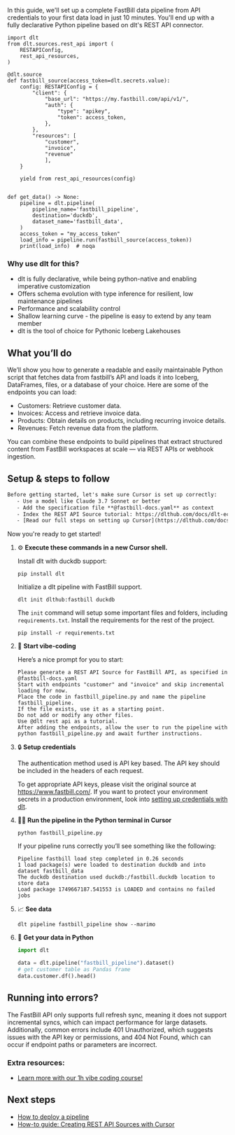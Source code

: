 In this guide, we'll set up a complete FastBill data pipeline from API credentials to your first data load in just 10 minutes. You'll end up with a fully declarative Python pipeline based on dlt's REST API connector.

```python-outcome
import dlt
from dlt.sources.rest_api import (
    RESTAPIConfig,
    rest_api_resources,
)

@dlt.source
def fastbill_source(access_token=dlt.secrets.value):
    config: RESTAPIConfig = {
        "client": {
            "base_url": "https://my.fastbill.com/api/v1/",
            "auth": {
                "type": "apikey",
                "token": access_token,
            },
        },
        "resources": [
            "customer",
            "invoice",
            "revenue"
            ],
    }

    yield from rest_api_resources(config)


def get_data() -> None:
    pipeline = dlt.pipeline(
        pipeline_name='fastbill_pipeline',
        destination='duckdb',
        dataset_name='fastbill_data', 
    )
    access_token = "my_access_token"
    load_info = pipeline.run(fastbill_source(access_token))
    print(load_info)  # noqa
```

### Why use dlt for this?

- dlt is fully declarative, while being python-native and enabling imperative customization
- Offers schema evolution with type inference for resilient, low maintenance pipelines
- Performance and scalability control
- Shallow learning curve - the pipeline is easy to extend by any team member
- dlt is the tool of choice for Pythonic Iceberg Lakehouses

## What you’ll do

We’ll show you how to generate a readable and easily maintainable Python script that fetches data from fastbill’s API and loads it into Iceberg, DataFrames, files, or a database of your choice. Here are some of the endpoints you can load:

- Customers: Retrieve customer data.
- Invoices: Access and retrieve invoice data.
- Products: Obtain details on products, including recurring invoice details.
- Revenues: Fetch revenue data from the platform.

You can combine these endpoints to build pipelines that extract structured content from FastBill workspaces at scale — via REST APIs or webhook ingestion.

## Setup & steps to follow

```default
Before getting started, let's make sure Cursor is set up correctly:
   - Use a model like Claude 3.7 Sonnet or better
   - Add the specification file **@fastbill-docs.yaml** as context
   - Index the REST API Source tutorial: https://dlthub.com/docs/dlt-ecosystem/verified-sources/rest_api/ and add it to context as **@dlt rest api**
   - [Read our full steps on setting up Cursor](https://dlthub.com/docs/dlt-ecosystem/llm-tooling/cursor-restapi#23-configuring-cursor-with-documentation)
```

Now you're ready to get started! 

1. ⚙️ **Execute these commands in a new Cursor shell.**
    
    Install dlt with duckdb support:
    ```shell
    pip install dlt
    ```

    Initialize a dlt pipeline with FastBill support.
    ```shell
    dlt init dlthub:fastbill duckdb
    ```

    The `init` command will setup some important files and folders, including `requirements.txt`. Install the requirements for the rest of the project.
    ```shell
    pip install -r requirements.txt
    ```
    
2. 🤠 **Start vibe-coding**
    
    Here’s a nice prompt for you to start: 
    
    ```prompt
    Please generate a REST API Source for FastBill API, as specified in @fastbill-docs.yaml 
    Start with endpoints "customer" and "invoice" and skip incremental loading for now. 
    Place the code in fastbill_pipeline.py and name the pipeline fastbill_pipeline. 
    If the file exists, use it as a starting point. 
    Do not add or modify any other files. 
    Use @dlt rest api as a tutorial. 
    After adding the endpoints, allow the user to run the pipeline with python fastbill_pipeline.py and await further instructions.
    ```

    
3. 🔒 **Setup credentials** 
    
    The authentication method used is API key based. The API key should be included in the headers of each request.
    
    To get appropriate API keys, please visit the original source at https://www.fastbill.com/.
    If you want to protect your environment secrets in a production environment, look into [setting up credentials with dlt](https://dlthub.com/docs/walkthroughs/add_credentials).
    
4. 🏃‍♀️ **Run the pipeline in the Python terminal in Cursor**
    
    ```shell
    python fastbill_pipeline.py
    ```
    
    If your pipeline runs correctly you’ll see something like the following:
    
    ```shell
    Pipeline fastbill load step completed in 0.26 seconds
    1 load package(s) were loaded to destination duckdb and into dataset fastbill_data
    The duckdb destination used duckdb:/fastbill.duckdb location to store data
    Load package 1749667187.541553 is LOADED and contains no failed jobs
    ```
    
5. 📈 **See data**
    
    ```shell
    dlt pipeline fastbill_pipeline show --marimo
    ```
    
6. 🐍 **Get your data in Python**
    
    ```python
    import dlt

   data = dlt.pipeline("fastbill_pipeline").dataset()
   # get customer table as Pandas frame
   data.customer.df().head()
    ```

## Running into errors?

The FastBill API only supports full refresh sync, meaning it does not support incremental syncs, which can impact performance for large datasets. Additionally, common errors include 401 Unauthorized, which suggests issues with the API key or permissions, and 404 Not Found, which can occur if endpoint paths or parameters are incorrect.

### Extra resources:

- [Learn more with our 1h vibe coding course!](https://www.youtube.com/watch?v=GGid70rnJuM)

## Next steps

- [How to deploy a pipeline](https://dlthub.com/docs/walkthroughs/deploy-a-pipeline)
- [How-to guide: Creating REST API Sources with Cursor](https://dlthub.com/docs/dlt-ecosystem/llm-tooling/cursor-restapi)